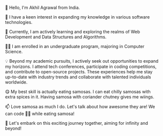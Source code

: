 👋 Hello, I'm Akhil Agrawal from India.

👀 I have a keen interest in expanding my knowledge in various software technologies.

🌱 Currently, I am actively learning and exploring the realms of Web Development and Data Structures and Algorithms.

🧑‍🎓 I am enrolled in an undergraduate program, majoring in Computer Science.

💡 Beyond my academic pursuits, I actively seek out opportunities to expand my horizons. I attend tech conferences, participate in coding   competitions, and contribute to open-source projects. These experiences help me stay up-to-date with industry trends and collaborate with talented individuals worldwide.

😋 My best skill is actually eating samosas. I can eat chilly samosas with extra spices in it. Having samosa with coriander chutney gives me wiings.

📫 Love samosa as much I do. Let's talk about how awesome they are! We can code 🧑‍💻 while eating samosa!

🚀 Let's embark on this exciting journey together, aiming for infinity and beyond!

<!---
swastik-akhil/swastik-akhil is a ✨ special ✨ repository because its `README.md` (this file) appears on your GitHub profile.
You can click the Preview link to take a look at your changes.
--->
